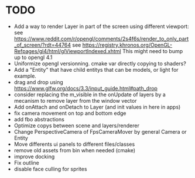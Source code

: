 # TODO
- Add a way to render Layer in part of the screen using different viewport:
see https://www.reddit.com/r/opengl/comments/2s4f6s/render_to_only_part_of_screen/?rdt=44764
see https://registry.khronos.org/OpenGL-Refpages/gl4/html/glViewportIndexed.xhtml
This might need to bump up to opengl 4.1
- Uniformize opengl versionning. cmake var directly copying to shaders?
- Add a "Entity" that have child entitys that can be models, or light for example.
- drag and drop using https://www.glfw.org/docs/3.3/input_guide.html#path_drop
- consider replacing the m_visible in the onUpdate of layers by a mecanism to remove layer from the window vector
- Add onAttach and onDetach to Layer (and init values in here in apps)
- fix camera movement on top and bottom edge
- add fbo abstractions
- Optimize copys between scene and layers/renderer
- Change PerspectiveCamera of FpsCameraMover by general Camera or Entity
- Move differents ui panels to different files/classes
- remove old assets from bin when needed (cmake)
- improve docking
- Fix outline
- disable face culling for sprites
